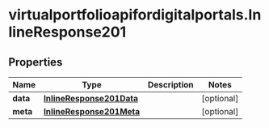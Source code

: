 # virtualportfolioapifordigitalportals.InlineResponse201

## Properties

Name | Type | Description | Notes
------------ | ------------- | ------------- | -------------
**data** | [**InlineResponse201Data**](InlineResponse201Data.md) |  | [optional] 
**meta** | [**InlineResponse201Meta**](InlineResponse201Meta.md) |  | [optional] 


